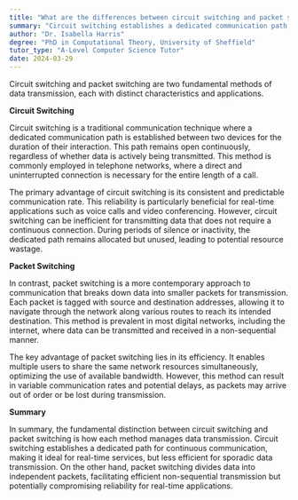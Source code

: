 ```yaml
---
title: "What are the differences between circuit switching and packet switching?"
summary: "Circuit switching establishes a dedicated communication path, while packet switching divides data into packets for transmission."
author: "Dr. Isabella Harris"
degree: "PhD in Computational Theory, University of Sheffield"
tutor_type: "A-Level Computer Science Tutor"
date: 2024-03-29
---
```


Circuit switching and packet switching are two fundamental methods of data transmission, each with distinct characteristics and applications.

**Circuit Switching**

Circuit switching is a traditional communication technique where a dedicated communication path is established between two devices for the duration of their interaction. This path remains open continuously, regardless of whether data is actively being transmitted. This method is commonly employed in telephone networks, where a direct and uninterrupted connection is necessary for the entire length of a call. 

The primary advantage of circuit switching is its consistent and predictable communication rate. This reliability is particularly beneficial for real-time applications such as voice calls and video conferencing. However, circuit switching can be inefficient for transmitting data that does not require a continuous connection. During periods of silence or inactivity, the dedicated path remains allocated but unused, leading to potential resource wastage.

**Packet Switching**

In contrast, packet switching is a more contemporary approach to communication that breaks down data into smaller packets for transmission. Each packet is tagged with source and destination addresses, allowing it to navigate through the network along various routes to reach its intended destination. This method is prevalent in most digital networks, including the internet, where data can be transmitted and received in a non-sequential manner.

The key advantage of packet switching lies in its efficiency. It enables multiple users to share the same network resources simultaneously, optimizing the use of available bandwidth. However, this method can result in variable communication rates and potential delays, as packets may arrive out of order or be lost during transmission.

**Summary**

In summary, the fundamental distinction between circuit switching and packet switching is how each method manages data transmission. Circuit switching establishes a dedicated path for continuous communication, making it ideal for real-time services, but less efficient for sporadic data transmission. On the other hand, packet switching divides data into independent packets, facilitating efficient non-sequential transmission but potentially compromising reliability for real-time applications.
    
